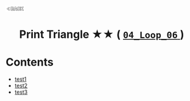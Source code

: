 <p align="left">
  <a href="../README.md">
    <img src="../../Z99-OTHERS/00-common/00-back.png" style="width:10%">
  </a>
</p>

<div align="center">
  <h1>
    Print Triangle ★★ (
      <a href="https://drive.google.com/file/d/1SQyDHlrG-1P4KNhaAMi-8B2NycHO0DzW/view?usp=drive_link">
        <code>04_Loop_06</code>
      </a>
    )
  </h1>
</div>

# Contents

-   [test1]()
-   [test2]()
-   [test3]()
